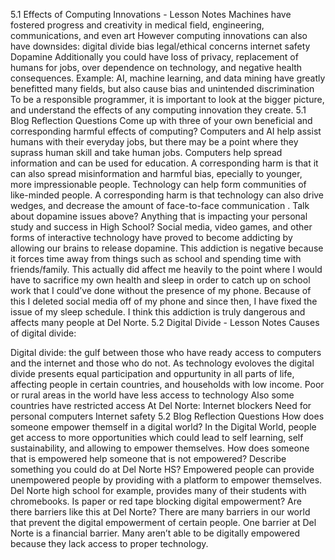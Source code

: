 5.1 Effects of Computing Innovations - Lesson Notes
Machines have fostered progress and creativity in medical field, engineering, communications, and even art However computing innovations can also have downsides:
digital divide
bias
legal/ethical concerns
internet safety
Dopamine
Additionally you could have loss of privacy, replacement of humans for jobs, over dependence on technology, and negative health consequences.
Example: AI, machine learning, and data mining have greatly benefitted many fields, but also cause bias and unintended discrimination To be a responsible programmer, it is important to look at the bigger picture, and understand the effects of any computing innovation they create.
5.1 Blog Reflection Questions
Come up with three of your own beneficial and corresponding harmful effects of computing?
Computers and AI help assist humans with their everyday jobs, but there may be a point where they suprass human skill and take human jobs.
Computers help spread information and can be used for education. A corresponding harm is that it can also spread misinformation and harmful bias, epecially to younger, more impressionable people.
Technology can help form communities of like-minded people. A corresponding harm is that technology can also drive wedges, and decrease the amount of face-to-face communication .
Talk about dopamine issues above? Anything that is impacting your personal study and success in High School?
Social media, video games, and other forms of interactive technology have proved to become addicting by allowing our brains to release dopamine. This addiction is negative because it forces time away from things such as school and spending time with friends/family. This actually did affect me heavily to the point where I would have to sacrifice my own health and sleep in order to catch up on school work that I could’ve done without the presence of my phone. Because of this I deleted social media off of my phone and since then, I have fixed the issue of my sleep schedule. I think this addiction is truly dangerous and affects many people at Del Norte.
5.2 Digital Divide - Lesson Notes
Causes of digital divide:

Digital divide: the gulf between those who have ready access to computers and the internet and those who do not. As technology evoloves the digital divide presents equal participation and oppurtunity in all parts of life, affecting people in certain countries, and households with low income.
Poor or rural areas in the world have less access to technology
Also some countries have restricted access At Del Norte:
Internet blockers
Need for personal computers
Internet safety
5.2 Blog Reflection Questions
How does someone empower themself in a digital world?
In the Digital World, people get access to more opportunities which could lead to self learning, self sustainability, and allowing to empower themselves.
How does someone that is empowered help someone that is not empowered? Describe something you could do at Del Norte HS?
Empowered people can provide unempowered people by providing with a platform to empower themselves. Del Norte high school for example, provides many of their students with chromebooks.
Is paper or red tape blocking digital empowerment? Are there barriers like this at Del Norte?
There are many barriers in our world that prevent the digital empowerment of certain people. One barrier at Del Norte is a financial barrier. Many aren’t able to be digitally empowered because they lack access to proper technology.
